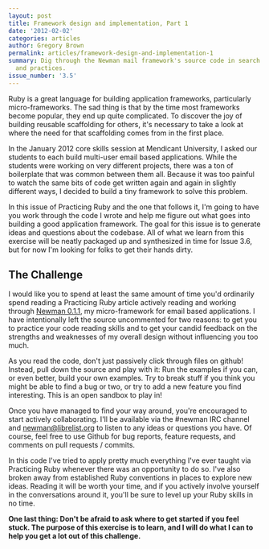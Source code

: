 ```yaml
---
layout: post
title: Framework design and implementation, Part 1
date: '2012-02-02'
categories: articles
author: Gregory Brown
permalink: articles/framework-design-and-implementation-1
summary: Dig through the Newman mail framework's source code in search of useful patterns
  and practices.
issue_number: '3.5'
---
```


Ruby is a great language for building application frameworks, particularly micro-frameworks. The sad thing is that by the time most frameworks become popular, they end up quite complicated. To discover the joy of building reusable scaffolding for others, it's necessary to take a look at where the need for that scaffolding comes from in the first place.

In the January 2012 core skills session at Mendicant University, I asked our students to each build multi-user email based applications. While the students were working on very different projects, there was a ton of boilerplate that was common between them all. Because it was too painful to watch the same bits of code get written again and again in slightly different ways, I decided to build a tiny framework to solve this problem.

In this issue of Practicing Ruby and the one that follows it, I'm going to have you work through the code I wrote and help me figure out what goes into building a good application framework. The goal for this issue is to generate ideas and questions about the codebase. All of what we learn from this exercise will be neatly packaged up and synthesized in time for Issue 3.6, but for now I'm looking for folks to get their hands dirty.

## The Challenge

I would like you to spend at least the same amount of time you'd ordinarily spend reading a Practicing Ruby article actively reading and working through [Newman 0.1.1](https://github.com/mendicant-original/newman/tree/v0.1.1), my micro-framework for email based applications. I have intentionally left the source uncommented for two reasons: to get you to practice your code reading skills and to get your candid feedback on the strengths and weaknesses of my overall design without influencing you too much.

As you read the code, don't just passively click through files on github! Instead, pull down the source and play with it: Run the examples if you can, or even better, build your own examples. Try to break stuff if you think you might be able to find a bug or two, or try to add a new feature you find interesting. This is an open sandbox to play in!

Once you have managed to find your way around, you're encouraged to start actively collaborating. I'll be available via the #newman IRC channel and [newman@librelist.org](newman@librelist.org) to listen to any ideas or questions you have. Of course, feel free to use Github for bug reports, feature requests, and comments on pull requests / commits.

In this code I've tried to apply pretty much everything I've ever taught via Practicing Ruby whenever there was an opportunity to do so. I've also broken away from established Ruby conventions in places to explore new ideas. Reading it will be worth your time, and if you actively involve yourself in the conversations around it, you'll be sure to level up your Ruby skills in no time. 

**One last thing: Don't be afraid to ask where to get started if you feel stuck. The purpose of this exercise is to learn, and I will do what I can to help you get a lot out of this challenge.**